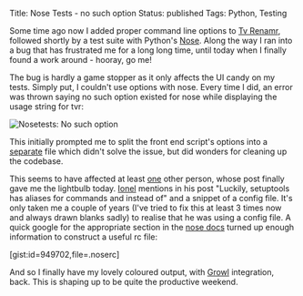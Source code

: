 Title: Nose Tests - no such option
Status: published
Tags: Python, Testing

Some time ago now I added proper command line options to [Tv Renamr](https://github.com/ghickman/tvrenamr), followed shortly by a test suite with Python's [Nose](https://somethingaboutorange.com/mrl/projects/nose/1.0.0/). Along the way I ran into a bug that has frustrated me for a long long time, until today when I finally found a work around - hooray, go me!

The bug is hardly a game stopper as it only affects the UI candy on my tests. Simply put, I couldn't use options with nose. Every time I did, an error was thrown saying no such option existed for nose while displaying the usage string for tvr:

![Nosetests: No such option](/images/nose-tests.png)

This initially prompted me to split the front end script's options into a [separate](https://github.com/ghickman/tvrenamr/commit/b77e16d97f7712de38625381e194d43e090a3fde) file which didn't solve the issue, but did wonders for cleaning up the codebase.

This seems to have affected at least [one](https://ionelmc.wordpress.com/2008/04/24/setuptools-nosetests-oddness/) other person, whose post finally gave me the lightbulb today. [Ionel](https://ionelmc.wordpress.com/) mentions in his post "Luckily, setuptools has aliases for commands and instead of" and a snippet of a config file. It's only taken me a couple of years (I've tried to fix this at least 3 times now and always drawn blanks sadly) to realise that he was using a config file. A quick google for the appropriate section in the [nose docs](https://somethingaboutorange.com/mrl/projects/nose/1.0.0/man.html#configuration) turned up enough information to construct a useful rc file:

[gist:id=949702,file=.noserc]

And so I finally have my lovely coloured output, with [Growl](https://bitbucket.org/crankycoder/nosegrowl) integration, back. This is shaping up to be quite the productive weekend.
